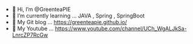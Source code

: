 - 👋 Hi, I’m @GreenteaPIE
- 🌱 I’m currently learning ... JAVA , Spring , SpringBoot
- 💞️ My Git blog ... https://greenteapie.github.io/
- 💞️ My Youtube ... https://www.youtube.com/channel/UCh_WgALJkSa-LnrcZP7RcGw


<!---
GreenteaPIE/GreenteaPIE is a ✨ special ✨ repository because its `README.md` (this file) appears on your GitHub profile.
You can click the Preview link to take a look at your changes.
--->
